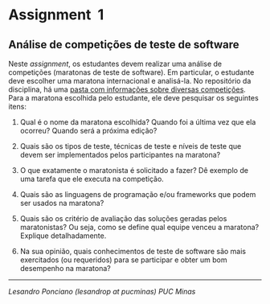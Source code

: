 # Assignment  1

## Análise de competições de teste de software

Neste _assignment_, os estudantes devem realizar uma análise de competições (maratonas de teste de software). Em particular, o estudante deve escolher uma maratona internacional e analisá-la. No repositório da disciplina, há uma [pasta com informações sobre diversas competições](https://github.com/TS-puc-20201/Teste-De-Software/tree/master/00b-CompeticoesDeTeste). Para a maratona escolhida pelo estudante, ele deve pesquisar os seguintes itens:

1. Qual é o nome da maratona escolhida? Quando foi a última vez que ela ocorreu? Quando será a próxima edição?

1. Quais são os tipos de teste, técnicas de teste e níveis de teste que devem ser implementados pelos participantes na maratona?

1. O que exatamente o maratonista é solicitado a fazer? Dê exemplo de uma tarefa que ele executa na competição.

1. Quais são as linguagens de programação e/ou frameworks que podem ser usados na maratona?

1. Quais são os critério de avaliação das soluções geradas pelos maratonistas? Ou seja, como se define qual equipe venceu a maratona? Explique detalhadamente.

1. Na sua opinião, quais conhecimentos de teste de software são mais exercitados (ou requeridos) para se participar e obter um bom desempenho na maratona?

---

_Lesandro Ponciano (lesandrop at pucminas) PUC Minas_